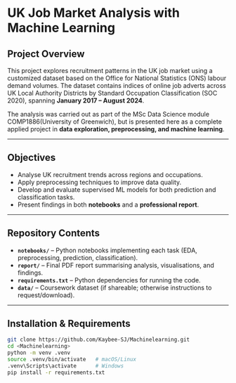 # UK Job Market Analysis with Machine Learning  

##  Project Overview  
This project explores recruitment patterns in the UK job market using a customized dataset based on the Office for National Statistics (ONS) labour demand volumes. The dataset contains indices of online job adverts across UK Local Authority Districts by Standard Occupation Classification (SOC 2020), spanning **January 2017 – August 2024**.  

The analysis was carried out as part of the MSc Data Science module COMP1886(University of Greenwich), but is presented here as a complete applied project in **data exploration, preprocessing, and machine learning**.  

---

##  Objectives  
- Analyse UK recruitment trends across regions and occupations.  
- Apply preprocessing techniques to improve data quality.  
- Develop and evaluate supervised ML models for both prediction and classification tasks.  
- Present findings in both **notebooks** and a **professional report**.  

---

## Repository Contents  
- **`notebooks/`** – Python notebooks implementing each task (EDA, preprocessing, prediction, classification).  
- **`report/`** – Final PDF report summarising analysis, visualisations, and findings.  
- **`requirements.txt`** – Python dependencies for running the code.  
- **`data/`** – Coursework dataset (if shareable; otherwise instructions to request/download).  

---

##  Installation & Requirements  
```bash
git clone https://github.com/Kaybee-SJ/Machinelearning.git
cd <Machinelearning>
python -m venv .venv
source .venv/bin/activate   # macOS/Linux
.venv\Scripts\activate      # Windows
pip install -r requirements.txt
